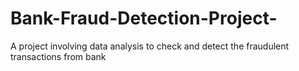 # Bank-Fraud-Detection-Project-
A project involving data analysis to check and detect the fraudulent transactions from bank 
